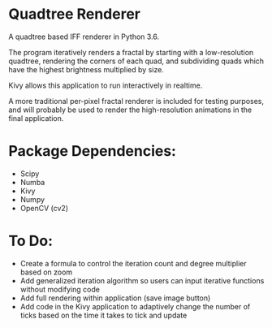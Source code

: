# Quadtree Renderer
A quadtree based IFF renderer in Python 3.6.

The program iteratively renders a fractal by starting with a low-resolution quadtree, rendering the corners of each quad, and subdividing quads which have the highest brightness multiplied by size.

Kivy allows this application to run interactively in realtime.

A more traditional per-pixel fractal renderer is included for testing purposes, and will probably be used to render the high-resolution animations in the final application.

# Package Dependencies:
 - Scipy
 - Numba
 - Kivy
 - Numpy
 - OpenCV (cv2)

# To Do:
 - Create a formula to control the iteration count and degree multiplier based on zoom
 - Add generalized iteration algorithm so users can input iterative functions without modifying code
 - Add full rendering within application (save image button)
 - Add code in the Kivy application to adaptively change the number of ticks based on the time it takes to tick and update
